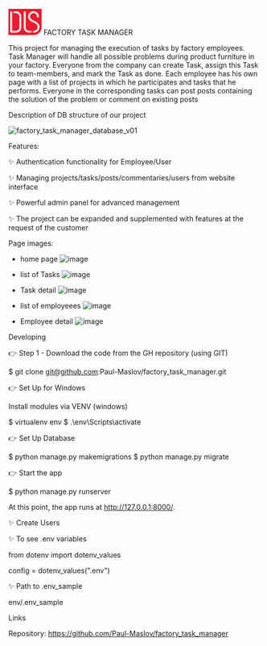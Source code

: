 ![image](static/images/logodls.png)
FACTORY TASK MANAGER

This project for managing the execution of tasks by factory employees.
Task Manager will handle all possible problems during product furniture in your factory.
Everyone from the company can create Task, assign this Task to team-members, and mark the Task as done.
Each employee has his own page with a list of projects in which he participates and tasks that he performs.
Everyone in the corresponding tasks can post posts containing the solution of the problem or comment on existing posts
   
Description of DB structure of our project

![factory_task_manager_database_v01](https://user-images.githubusercontent.com/112548104/230823770-b40458d6-8aef-4b48-a367-c78881df3c4e.png)

Features: 

✨ Authentication functionality for Employee/User

✨ Managing projects/tasks/posts/commentaries/users from website interface

✨ Powerful admin panel for advanced management

✨ The project can be expanded and supplemented with features at the request of the customer



Page images:

- home page
![image](https://user-images.githubusercontent.com/112548104/230824131-d0c1ce3d-260d-4fbc-815a-40c3de411f57.png)

- list of Tasks
![image](https://user-images.githubusercontent.com/112548104/230825666-8971e564-0823-41dd-a5c6-2fc48fb73d80.png)

- Task detail
![image](https://user-images.githubusercontent.com/112548104/230825761-5e8e2c1b-7317-4a54-a2e1-0e9907a39986.png)

- list of employeees
![image](https://user-images.githubusercontent.com/112548104/230826029-f6a8079b-c9b1-4206-a84b-5f62d2826e3d.png)

- Employee detail
![image](https://user-images.githubusercontent.com/112548104/230826124-09be38ee-2f70-4217-b5a9-c488e23516c2.png)


Developing

👉 Step 1 - Download the code from the GH repository (using GIT)

$ git clone git@github.com:Paul-Maslov/factory_task_manager.git

👉 Set Up for Windows

Install modules via VENV (windows)

$ virtualenv env
$ .\env\Scripts\activate

👉 Set Up Database

$ python manage.py makemigrations
$ python manage.py migrate

👉 Start the app

$ python manage.py runserver

At this point, the app runs at http://127.0.0.1:8000/.

✨ Create Users

✨ To see .env variables

from dotenv import dotenv_values

config = dotenv_values(".env")

✨ Path to .env_sample

env/.env_sample


Links

Repository: https://github.com/Paul-Maslov/factory_task_manager

